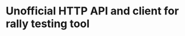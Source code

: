 Unofficial HTTP API and client for rally testing tool
=====================================================

